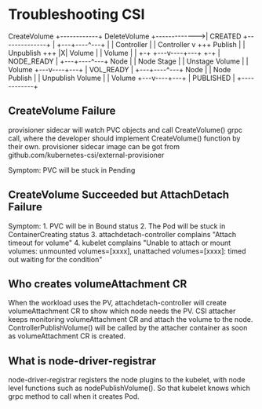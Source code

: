 # Troubleshooting CSI

   CreateVolume +------------+ DeleteVolume
 +------------->|  CREATED   +--------------+
 |              +---+----^---+              |
 |       Controller |    | Controller       v
+++         Publish |    | Unpublish       +++
|X|          Volume |    | Volume          | |
+-+             +---v----+---+             +-+
                | NODE_READY |
                +---+----^---+
               Node |    | Node
              Stage |    | Unstage
             Volume |    | Volume
                +---v----+---+
                |  VOL_READY |
                +---+----^---+
               Node |    | Node
            Publish |    | Unpublish
             Volume |    | Volume
                +---v----+---+
                | PUBLISHED  |
                +------------+

## CreateVolume Failure

provisioner sidecar will watch PVC objects and call CreateVolume() grpc call, where the developer should implement CreateVolume() function by their own. provisioner sidecar image can be got from github.com/kubernetes-csi/external-provisioner

Symptom: PVC will be stuck in Pending

## CreateVolume Succeeded but AttachDetach Failure

Symptom: 1. PVC will be in Bound status
         2.  The Pod will be stuck in ContainerCreating status
         3.  attachdetach-controller complains "Attach timeout for volume"
         4.  kubelet complains "Unable to attach or mount volumes: unmounted volumes=[xxxx], unattached volumes=[xxxx]: timed out waiting for the condition"

## Who creates volumeAttachment CR

When the workload uses the PV, attachdetach-controller will create volumeAttachment CR to show which node needs the PV. CSI attacher keeps monitoring volumeAttachment CR and attach the volume to the node. ControllerPublishVolume() will be called by the attacher container as soon as volumeAttachment CR is created.

## What is node-driver-registrar

node-driver-registrar registers the node plugins to the kubelet, with node level functions such as nodePublishVolume(). So that kubelet knows which grpc method to call when it creates Pod.

